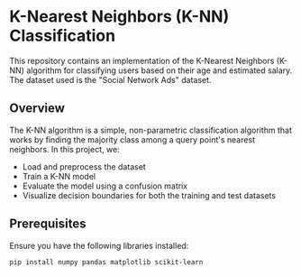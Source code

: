# K-Nearest Neighbors (K-NN) Classification

This repository contains an implementation of the K-Nearest Neighbors (K-NN) algorithm for classifying users based on their age and estimated salary. The dataset used is the "Social Network Ads" dataset.

## Overview

The K-NN algorithm is a simple, non-parametric classification algorithm that works by finding the majority class among a query point's nearest neighbors. In this project, we:

- Load and preprocess the dataset
- Train a K-NN model
- Evaluate the model using a confusion matrix
- Visualize decision boundaries for both the training and test datasets

## Prerequisites

Ensure you have the following libraries installed:

```bash
pip install numpy pandas matplotlib scikit-learn
